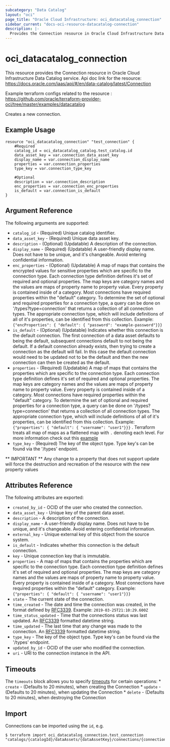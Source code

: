 ```yaml
---
subcategory: "Data Catalog"
layout: "oci"
page_title: "Oracle Cloud Infrastructure: oci_datacatalog_connection"
sidebar_current: "docs-oci-resource-datacatalog-connection"
description: |-
  Provides the Connection resource in Oracle Cloud Infrastructure Data Catalog service
---
```


# oci_datacatalog_connection
This resource provides the Connection resource in Oracle Cloud Infrastructure Data Catalog service.
Api doc link for the resource: https://docs.oracle.com/iaas/api/#/en/data-catalog/latest/Connection

Example terraform configs related to the resource : https://github.com/oracle/terraform-provider-oci/tree/master/examples/datacatalog

Creates a new connection.

## Example Usage

```hcl
resource "oci_datacatalog_connection" "test_connection" {
	#Required
	catalog_id = oci_datacatalog_catalog.test_catalog.id
	data_asset_key = var.connection_data_asset_key
	display_name = var.connection_display_name
	properties = var.connection_properties
	type_key = var.connection_type_key

	#Optional
	description = var.connection_description
	enc_properties = var.connection_enc_properties
	is_default = var.connection_is_default
}
```

## Argument Reference

The following arguments are supported:

* `catalog_id` - (Required) Unique catalog identifier.
* `data_asset_key` - (Required) Unique data asset key.
* `description` - (Optional) (Updatable) A description of the connection.
* `display_name` - (Required) (Updatable) A user-friendly display name. Does not have to be unique, and it's changeable. Avoid entering confidential information. 
* `enc_properties` - (Optional) (Updatable) A map of maps that contains the encrypted values for sensitive properties which are specific to the connection type. Each connection type definition defines it's set of required and optional properties. The map keys are category names and the values are maps of property name to property value. Every property is contained inside of a category. Most connections have required properties within the "default" category. To determine the set of optional and required properties for a connection type, a query can be done on '/types?type=connection' that returns a collection of all connection types. The appropriate connection type, which will include definitions of all of it's properties, can be identified from this collection. Example: `{"encProperties": { "default": { "password": "example-password"}}}` 
* `is_default` - (Optional) (Updatable) Indicates whether this connection is the default connection. The first connection of a data asset defaults to being the default, subsequent connections default to not being the default. If a default connection already exists, then trying to create a connection as the default will fail. In this case the default connection would need to be updated not to be the default and then the new connection can then be created as the default. 
* `properties` - (Required) (Updatable) A map of maps that contains the properties which are specific to the connection type. Each connection type definition defines it's set of required and optional properties. The map keys are category names and the values are maps of property name to property value. Every property is contained inside of a category. Most connections have required properties within the "default" category. To determine the set of optional and required properties for a connection type, a query can be done on '/types?type=connection' that returns a collection of all connection types. The appropriate connection type, which will include definitions of all of it's properties, can be identified from this collection. Example: `{"properties": { "default": { "username": "user1"}}}` . Terraform treats all map of maps as a flattened map with `.` denoting each level. For more information check out this [example](https://github.com/oracle/terraform-provider-oci/blob/master/examples/datacatalog/main.tf)
* `type_key` - (Required) The key of the object type. Type key's can be found via the '/types' endpoint.


** IMPORTANT **
Any change to a property that does not support update will force the destruction and recreation of the resource with the new property values

## Attributes Reference

The following attributes are exported:

* `created_by_id` - OCID of the user who created the connection.
* `data_asset_key` - Unique key of the parent data asset.
* `description` - A description of the connection.
* `display_name` - A user-friendly display name. Does not have to be unique, and it's changeable. Avoid entering confidential information. 
* `external_key` - Unique external key of this object from the source system.
* `is_default` - Indicates whether this connection is the default connection.
* `key` - Unique connection key that is immutable.
* `properties` - A map of maps that contains the properties which are specific to the connection type. Each connection type definition defines it's set of required and optional properties. The map keys are category names and the values are maps of property name to property value. Every property is contained inside of a category. Most connections have required properties within the "default" category. Example: `{"properties": { "default": { "username": "user1"}}}` 
* `state` - The current state of the connection.
* `time_created` - The date and time the connection was created, in the format defined by [RFC3339](https://tools.ietf.org/html/rfc3339). Example: `2019-03-25T21:10:29.600Z` 
* `time_status_updated` - Time that the connections status was last updated. An [RFC3339](https://tools.ietf.org/html/rfc3339) formatted datetime string.
* `time_updated` - The last time that any change was made to the connection. An [RFC3339](https://tools.ietf.org/html/rfc3339) formatted datetime string. 
* `type_key` - The key of the object type. Type key's can be found via the '/types' endpoint.
* `updated_by_id` - OCID of the user who modified the connection.
* `uri` - URI to the connection instance in the API.

## Timeouts

The `timeouts` block allows you to specify [timeouts](https://registry.terraform.io/providers/oracle/oci/latest/docs/guides/changing_timeouts) for certain operations:
	* `create` - (Defaults to 20 minutes), when creating the Connection
	* `update` - (Defaults to 20 minutes), when updating the Connection
	* `delete` - (Defaults to 20 minutes), when destroying the Connection


## Import

Connections can be imported using the `id`, e.g.

```
$ terraform import oci_datacatalog_connection.test_connection "catalogs/{catalogId}/dataAssets/{dataAssetKey}/connections/{connectionKey}" 
```

